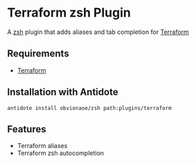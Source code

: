 # Terraform zsh Plugin
A [zsh](https://www.zsh.org/) plugin that adds aliases and tab completion for [Terraform](https://github.com/hashicorp/terraform)

## Requirements

- [Terraform](https://github.com/hashicorp/terraform)

## Installation with Antidote

```console
antidote install obvionaoe/zsh path:plugins/terraform
```

## Features

- Terraform aliases
- Terraform zsh autocompletion
